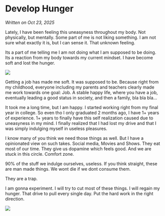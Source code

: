 # Develop Hunger

*Written on Oct 23, 2025*

Lately, I have been feeling this uneasyness throughout my body. Not physically, but mentally. Some part of me is not liking something. I am not sure what exactly it is, but I can sense it. That unknown feeling. 

Its a part of me telling me I am not doing what I am supposed to be doing. Its a reaction from my body towards my current mindset. I have become soft and lost the hunger.

![](/articleimages/hunger_tweet.png)

Getting a job has made me soft. It was supposed to be. Because right from my childhood, everyone including my parents and teachers clearly made me work towards one goal: Job. A stable happy life, where you have a job, eventually leading a good status in society, and then a family, bla bla bla...

It took me a long time, but I am happy. I started working right from my final year in college. So even tho I only graduated 2 months ago, I have 1+ years of experience. 1+ years to finally have this self realization caused due to uneasyness in my mind. I finally realized that I had lost my drive and that I was simply indulging myself in useless pleasures.

I know many of you think we need those things as well. But I have a opinionated view on such takes. Social media, Movies and Shows. They eat most of our time. They give us dopamine which feels good. And we are stuck in this circle. Comfort zone. 

90% of the stuff we indulge ourselves, useless. If you think straight, these are man made things. We wont die if we dont consume them.

They are a trap.

I am gonna experiment. I will try to cut most of these things. I will regain my hunger. That drive to pull every single day. Put the hard work in the right direction.

![](/articleimages/sissyphus.jpeg)